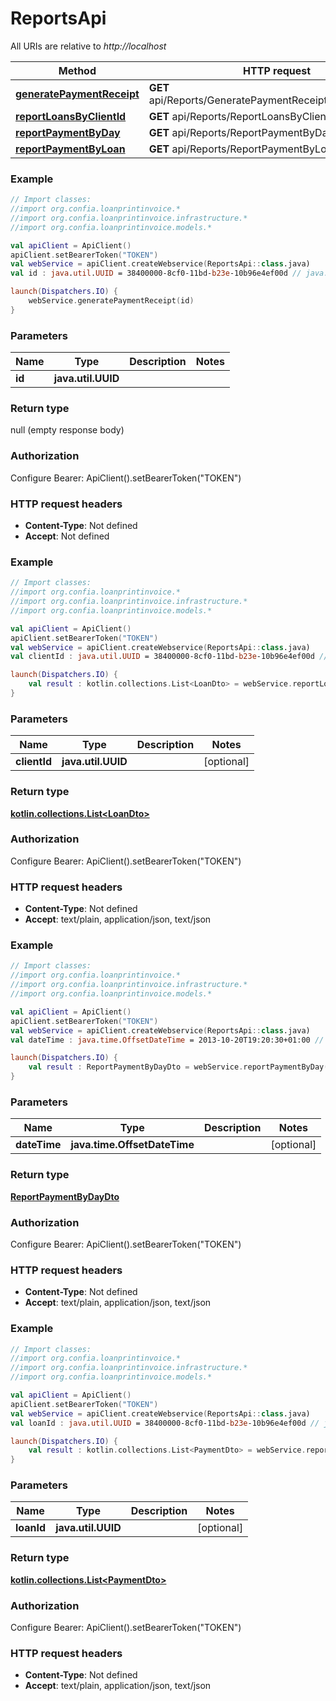 # ReportsApi

All URIs are relative to *http://localhost*

| Method | HTTP request | Description |
| ------------- | ------------- | ------------- |
| [**generatePaymentReceipt**](ReportsApi.md#generatePaymentReceipt) | **GET** api/Reports/GeneratePaymentReceipt/{id}/receipt.png |  |
| [**reportLoansByClientId**](ReportsApi.md#reportLoansByClientId) | **GET** api/Reports/ReportLoansByClientId |  |
| [**reportPaymentByDay**](ReportsApi.md#reportPaymentByDay) | **GET** api/Reports/ReportPaymentByDay |  |
| [**reportPaymentByLoan**](ReportsApi.md#reportPaymentByLoan) | **GET** api/Reports/ReportPaymentByLoan |  |





### Example
```kotlin
// Import classes:
//import org.confia.loanprintinvoice.*
//import org.confia.loanprintinvoice.infrastructure.*
//import org.confia.loanprintinvoice.models.*

val apiClient = ApiClient()
apiClient.setBearerToken("TOKEN")
val webService = apiClient.createWebservice(ReportsApi::class.java)
val id : java.util.UUID = 38400000-8cf0-11bd-b23e-10b96e4ef00d // java.util.UUID | 

launch(Dispatchers.IO) {
    webService.generatePaymentReceipt(id)
}
```

### Parameters
| Name | Type | Description  | Notes |
| ------------- | ------------- | ------------- | ------------- |
| **id** | **java.util.UUID**|  | |

### Return type

null (empty response body)

### Authorization


Configure Bearer:
    ApiClient().setBearerToken("TOKEN")

### HTTP request headers

 - **Content-Type**: Not defined
 - **Accept**: Not defined




### Example
```kotlin
// Import classes:
//import org.confia.loanprintinvoice.*
//import org.confia.loanprintinvoice.infrastructure.*
//import org.confia.loanprintinvoice.models.*

val apiClient = ApiClient()
apiClient.setBearerToken("TOKEN")
val webService = apiClient.createWebservice(ReportsApi::class.java)
val clientId : java.util.UUID = 38400000-8cf0-11bd-b23e-10b96e4ef00d // java.util.UUID | 

launch(Dispatchers.IO) {
    val result : kotlin.collections.List<LoanDto> = webService.reportLoansByClientId(clientId)
}
```

### Parameters
| Name | Type | Description  | Notes |
| ------------- | ------------- | ------------- | ------------- |
| **clientId** | **java.util.UUID**|  | [optional] |

### Return type

[**kotlin.collections.List&lt;LoanDto&gt;**](LoanDto.md)

### Authorization


Configure Bearer:
    ApiClient().setBearerToken("TOKEN")

### HTTP request headers

 - **Content-Type**: Not defined
 - **Accept**: text/plain, application/json, text/json




### Example
```kotlin
// Import classes:
//import org.confia.loanprintinvoice.*
//import org.confia.loanprintinvoice.infrastructure.*
//import org.confia.loanprintinvoice.models.*

val apiClient = ApiClient()
apiClient.setBearerToken("TOKEN")
val webService = apiClient.createWebservice(ReportsApi::class.java)
val dateTime : java.time.OffsetDateTime = 2013-10-20T19:20:30+01:00 // java.time.OffsetDateTime | 

launch(Dispatchers.IO) {
    val result : ReportPaymentByDayDto = webService.reportPaymentByDay(dateTime)
}
```

### Parameters
| Name | Type | Description  | Notes |
| ------------- | ------------- | ------------- | ------------- |
| **dateTime** | **java.time.OffsetDateTime**|  | [optional] |

### Return type

[**ReportPaymentByDayDto**](ReportPaymentByDayDto.md)

### Authorization


Configure Bearer:
    ApiClient().setBearerToken("TOKEN")

### HTTP request headers

 - **Content-Type**: Not defined
 - **Accept**: text/plain, application/json, text/json




### Example
```kotlin
// Import classes:
//import org.confia.loanprintinvoice.*
//import org.confia.loanprintinvoice.infrastructure.*
//import org.confia.loanprintinvoice.models.*

val apiClient = ApiClient()
apiClient.setBearerToken("TOKEN")
val webService = apiClient.createWebservice(ReportsApi::class.java)
val loanId : java.util.UUID = 38400000-8cf0-11bd-b23e-10b96e4ef00d // java.util.UUID | 

launch(Dispatchers.IO) {
    val result : kotlin.collections.List<PaymentDto> = webService.reportPaymentByLoan(loanId)
}
```

### Parameters
| Name | Type | Description  | Notes |
| ------------- | ------------- | ------------- | ------------- |
| **loanId** | **java.util.UUID**|  | [optional] |

### Return type

[**kotlin.collections.List&lt;PaymentDto&gt;**](PaymentDto.md)

### Authorization


Configure Bearer:
    ApiClient().setBearerToken("TOKEN")

### HTTP request headers

 - **Content-Type**: Not defined
 - **Accept**: text/plain, application/json, text/json

